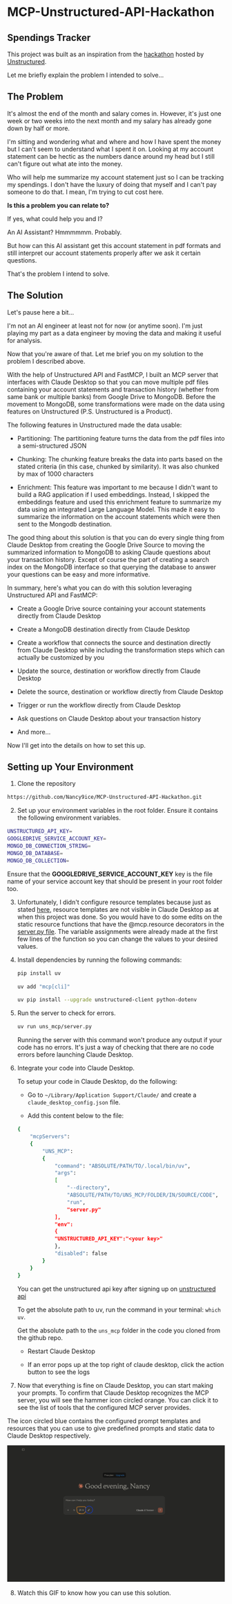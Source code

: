 # MCP-Unstructured-API-Hackathon

## Spendings Tracker

This project was built as an inspiration from the [hackathon](https://unstructured.io/blog/unstructured-mcp-virtual-hackathon-build-share-and-win) hosted by [Unstructured](https://unstructured.io/).

Let me briefly explain the problem I intended to solve...

## The Problem

It's almost the end of the month and salary comes in. However, it's just one week or two weeks into the next month and my salary has already gone down by half or more.

I'm sitting and wondering what and where and how I have spent the money but I can't seem to understand what I spent it on. Looking at my account statement can be hectic as the numbers dance around my head but I still can't figure out what ate into the money.

Who will help me summarize my account statement just so I can be tracking my spendings. I don't have the luxury of doing that myself and I can't pay someone to do that. I mean, I'm trying to cut cost here. 

**Is this a problem you can relate to?**

If yes, what could help you and I?

An AI Assistant? Hmmmmmm. Probably.

But how can this AI assistant get this account statement in pdf formats and still interpret our account statements properly after we ask it certain questions.

That's the problem I intend to solve.

## The Solution

Let's pause here a bit...

I'm not an AI engineer at least not for now (or anytime soon). I'm just playing my part as a data engineer by moving the data and making it useful for analysis.

Now that you're aware of that. Let me brief you on my solution to the problem I described above.

With the help of Unstructured API and FastMCP, I built an MCP server that interfaces with Claude Desktop so that you can move multiple pdf files containing your account statements and transaction history (whether from same bank or multiple banks) from Google Drive to MongoDB. Before the movement to MongoDB, some transformations were made on the data using features on Unstructured (P.S. Unstructured is a Product).

The following features in Unstructured made the data usable:

- Partitioning: The partitioning feature turns the data from the pdf files into a semi-structured JSON

- Chunking: The chunking feature breaks the data into parts based on the stated criteria (in this case, chunked by similarity). It was also chunked by max of 1000 characters

- Enrichment: This feature was important to me because I didn't want to build a RAG application if I used embeddings. Instead, I skipped the embeddings feature and used this enrichment feature to summarize my data using an integrated Large Language Model. This made it easy to summarize the information on the account statements which were then sent to the Mongodb destination.

The good thing about this solution is that you can do every single thing from Claude Desktop from creating the Google Drive Source to moving the summarized information to MongoDB to asking Claude questions about your transaction history. Except of course the part of creating a search index on the MongoDB interface so that querying the database to answer your questions can be easy and more informative.

In summary, here's what you can do with this solution leveraging Unstructured API and FastMCP:

- Create a Google Drive source containing your account statements directly from Claude Desktop

- Create a MongoDB destination directly from Claude Desktop 

- Create a workflow that connects the source and destination directly from Claude Desktop while including the transformation steps which can actually be customized by you

- Update the source, destination or workflow directly from Claude Desktop

- Delete the source, destination or workflow directly from Claude Desktop

- Trigger or run the workflow directly from Claude Desktop

- Ask questions on Claude Desktop about your transaction history

- And more...

Now I'll get into the details on how to set this up.

## Setting up Your Environment

1. Clone the repository

```bash
https://github.com/Nancy9ice/MCP-Unstructured-API-Hackathon.git
```

2. Set up your environment variables in the root folder. Ensure it contains the following environment variables.

```bash
UNSTRUCTURED_API_KEY=
GOOGLEDRIVE_SERVICE_ACCOUNT_KEY=
MONGO_DB_CONNECTION_STRING=
MONGO_DB_DATABASE=
MONGO_DB_COLLECTION=
```

Ensure that the **GOOGLEDRIVE_SERVICE_ACCOUNT_KEY** key is the file name of your service account key that should be present in your root folder too.

3. Unfortunately, I didn't configure resource templates because just as stated [here](https://github.com/modelcontextprotocol/python-sdk/issues/141#:~:text=Browser%20Chrome-,Additional%20context,-Although%20this%20will), resource templates are not visible in Claude Desktop as at when this project was done. So you would have to do some edits on the static resource functions that have the @mcp.resource decorators in the [server.py file](https://github.com/Nancy9ice/MCP-Unstructured-API-Hackathon/blob/main/uns_mcp/server.py). The variable assignments were already made at the first few lines of the function so you can change the values to your desired values.

4. Install dependencies by running the following commands:

    ```bash
    pip install uv
    ```

    ```bash
    uv add "mcp[cli]"
    ```

    ```bash
    uv pip install --upgrade unstructured-client python-dotenv
    ```

5. Run the server to check for errors.

    ```bash
    uv run uns_mcp/server.py
    ```

    Running the server with this command won't produce any output if your code has no errors. It's just a way of checking that there are no code errors before launching Claude Desktop.

6. Integrate your code into Claude Desktop.

    To setup your code in Claude Desktop, do the following:

    - Go to `~/Library/Application Support/Claude/` and create a `claude_desktop_config.json` file.

    - Add this content below to the file:
    ``` bash
    {
        "mcpServers":
        {
            "UNS_MCP":
            {
                "command": "ABSOLUTE/PATH/TO/.local/bin/uv",
                "args":
                [
                    "--directory",
                    "ABSOLUTE/PATH/TO/UNS_MCP/FOLDER/IN/SOURCE/CODE",
                    "run",
                    "server.py"
                ],
                "env":
                {
                "UNSTRUCTURED_API_KEY":"<your key>"
                },
                "disabled": false
            }
        }
    }
    ```

    You can get the unstructured api key after signing up on [unstructured api](https://unstructured.io/)

    To get the absolute path to uv, run the command in your terminal: `which uv`.

    Get the absolute path to the `uns_mcp` folder in the code you cloned from the github repo.

    - Restart Claude Desktop

    - If an error pops up at the top right of claude desktop, click the action button to see the logs

7. Now that everything is fine on Claude Desktop, you can start making your prompts. To confirm that Claude Desktop recognizes the MCP server, you will see the hammer icon circled orange. You can click it to see the list of tools that the configured MCP server provides.

The icon circled blue contains the configured prompt templates and resources that you can use to give predefined prompts and static data to Claude Desktop respectively.

![Claude Desktop](<images/Claude Desktop Launch Page.png>)

8. Watch this GIF to know how you can use this solution.


